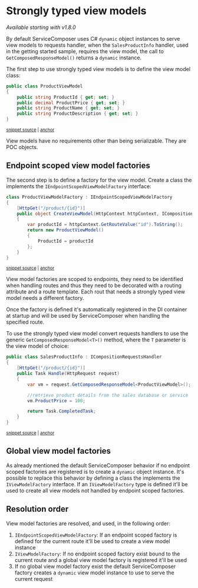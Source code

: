 # Strongly typed view models

_Available starting with v1.8.0_

By default ServiceComposer uses C# `dynamic` object instances to serve view models to requests handler, when the `SalesProductInfo` handler, used in the getting started sample, requires the view model, the call to `GetComposedResponseModel()` returns a `dynamic` instance.

The first step to use strongly typed view models is to define the view model class:

<!-- snippet: view-model-factory-product-view-model -->
<a id='snippet-view-model-factory-product-view-model'></a>
```cs
public class ProductViewModel
{
    public string ProductId { get; set; }
    public decimal ProductPrice { get; set; }
    public string ProductName { get; set; }
    public string ProductDescription { get; set; }
}
```
<sup><a href='/src/Snippets/ViewModelFactory/ProductViewModel.cs#L3-L11' title='Snippet source file'>snippet source</a> | <a href='#snippet-view-model-factory-product-view-model' title='Start of snippet'>anchor</a></sup>
<!-- endSnippet -->

View models have no requirements other than being serializable. They are POC objects.

## Endpoint scoped view model factories

The second step is to define a factory for the view model. Create a class the implements the `IEndpointScopedViewModelFactory` interface:

<!-- snippet: view-model-factory-product-view-model-factory -->
<a id='snippet-view-model-factory-product-view-model-factory'></a>
```cs
class ProductViewModelFactory : IEndpointScopedViewModelFactory
{
    [HttpGet("/product/{id}")]
    public object CreateViewModel(HttpContext httpContext, ICompositionContext compositionContext)
    {
        var productId = httpContext.GetRouteValue("id").ToString();
        return new ProductViewModel()
        {
            ProductId = productId
        };
    }
}
```
<sup><a href='/src/Snippets/ViewModelFactory/ProductViewModelFactory.cs#L8-L21' title='Snippet source file'>snippet source</a> | <a href='#snippet-view-model-factory-product-view-model-factory' title='Start of snippet'>anchor</a></sup>
<!-- endSnippet -->

View model factories are scoped to endpoints, they need to be identified when handling routes and thus they need to be decorated with a routing attribute and a route template. Each rout that needs a strongly typed view model needs a different factory.

Once the factory is defined it's automatically registered in the DI container at startup and will be used by ServiceComposer when handling the specified route.

To use the strongly typed view model convert requests handlers to use the generic `GetComposedResponseModel<T>()` method, where the `T` parameter is the view model of choice:

<!-- snippet: view-model-factory-sales-handler -->
<a id='snippet-view-model-factory-sales-handler'></a>
```cs
public class SalesProductInfo : ICompositionRequestsHandler
{
    [HttpGet("/product/{id}")]
    public Task Handle(HttpRequest request)
    {
        var vm = request.GetComposedResponseModel<ProductViewModel>();

        //retrieve product details from the sales database or service
        vm.ProductPrice = 100;

        return Task.CompletedTask;
    }
}
```
<sup><a href='/src/Snippets/ViewModelFactory/SalesProductInfo.cs#L8-L22' title='Snippet source file'>snippet source</a> | <a href='#snippet-view-model-factory-sales-handler' title='Start of snippet'>anchor</a></sup>
<!-- endSnippet -->

## Global view model factories

As already mentioned the default ServiceComposer behavior if no endpoint scoped factories are registered is to create a `dynamic` object instance. It's possible to replace this behavior by defining a class the implements the `IViewModelFactory` interface. If an `IViewModelFactory` type is defined it'll be used to create all view models not handled by endpoint scoped factories.

## Resolution order

View model factories are resolved, and used, in the following order:

1. `IEndpointScopedViewModelFactory`: If an endpoint scoped factory is defined for the current route it'll be used to create a view model instance
2. `IViewModelFactory`: If no endpoint scoped factory exist bound to the current route and a global view model factory is registered it'll be used
3. If no global view model factory exist the default ServiceComposer factory creates a `dynamic` view model instance to use to serve the current request
